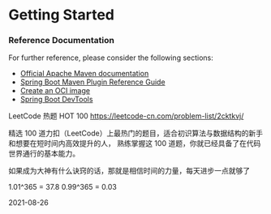 # Getting Started

### Reference Documentation

For further reference, please consider the following sections:

* [Official Apache Maven documentation](https://maven.apache.org/guides/index.html)
* [Spring Boot Maven Plugin Reference Guide](https://docs.spring.io/spring-boot/docs/2.5.4/maven-plugin/reference/html/)
* [Create an OCI image](https://docs.spring.io/spring-boot/docs/2.5.4/maven-plugin/reference/html/#build-image)
* [Spring Boot DevTools](https://docs.spring.io/spring-boot/docs/2.5.4/reference/htmlsingle/#using-boot-devtools)

LeetCode 热题 HOT 100  https://leetcode-cn.com/problem-list/2cktkvj/

精选 100 道力扣（LeetCode）上最热门的题目，适合初识算法与数据结构的新手和想要在短时间内高效提升的人，
熟练掌握这 100 道题，你就已经具备了在代码世界通行的基本能力。

如果成为大神有什么诀窍的话，那就是相信时间的力量，每天进步一点就够了

1.01^365 = 37.8
0.99^365 = 0.03

2021-08-26